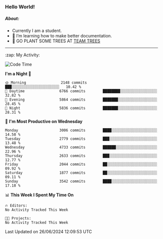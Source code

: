 ### Hello World!

##### About:
- Currently I am a student.
- 🌱 I’m learning how to make better documentation.
- 🌱 GO PLANT SOME TREES AT [TEAM TREES](https://teamtrees.org/)

---
  <summary>:zap: My Activity:</summary>
  
<!--START_SECTION:waka-->
![Code Time](http://img.shields.io/badge/Code%20Time-1%2C377%20hrs%2025%20mins-blue)

**I'm a Night 🦉** 

```text
🌞 Morning                2148 commits        ███░░░░░░░░░░░░░░░░░░░░░░   10.42 % 
🌆 Daytime                6766 commits        ████████░░░░░░░░░░░░░░░░░   32.82 % 
🌃 Evening                5864 commits        ███████░░░░░░░░░░░░░░░░░░   28.45 % 
🌙 Night                  5836 commits        ███████░░░░░░░░░░░░░░░░░░   28.31 % 
```
📅 **I'm Most Productive on Wednesday** 

```text
Monday                   3006 commits        ████░░░░░░░░░░░░░░░░░░░░░   14.58 % 
Tuesday                  2779 commits        ███░░░░░░░░░░░░░░░░░░░░░░   13.48 % 
Wednesday                4733 commits        ██████░░░░░░░░░░░░░░░░░░░   22.96 % 
Thursday                 2633 commits        ███░░░░░░░░░░░░░░░░░░░░░░   12.77 % 
Friday                   2044 commits        ██░░░░░░░░░░░░░░░░░░░░░░░   09.92 % 
Saturday                 1877 commits        ██░░░░░░░░░░░░░░░░░░░░░░░   09.11 % 
Sunday                   3542 commits        ████░░░░░░░░░░░░░░░░░░░░░   17.18 % 
```


📊 **This Week I Spent My Time On** 

```text
🔥 Editors: 
No Activity Tracked This Week

🐱‍💻 Projects: 
No Activity Tracked This Week
```


 Last Updated on 26/06/2024 12:09:53 UTC
<!--END_SECTION:waka-->
